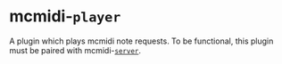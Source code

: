 # mcmidi-`player`
A plugin which plays mcmidi note requests. To be functional,
this plugin must be paired with mcmidi-[`server`](https://github.com/mcmidi-uwu/server).

